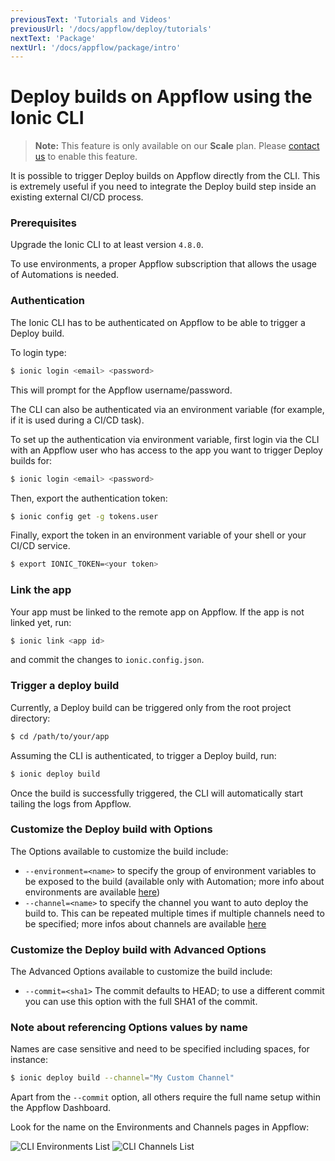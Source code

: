 ```yaml
---
previousText: 'Tutorials and Videos'
previousUrl: '/docs/appflow/deploy/tutorials'
nextText: 'Package'
nextUrl: '/docs/appflow/package/intro'
---
```


# Deploy builds on Appflow using the Ionic CLI

<blockquote>
  <p><b>Note:</b> This feature is only available on our <b>Scale</b> plan. Please <a href="/sales">contact us</a> to enable this feature.</p>
</blockquote>

It is possible to trigger Deploy builds on Appflow directly from the CLI. This is extremely useful if you need to integrate the Deploy build step inside an existing external CI/CD process.

### Prerequisites

Upgrade the Ionic CLI to at least version `4.8.0`.

To use environments, a proper Appflow subscription that allows the usage of Automations is needed.

### Authentication

The Ionic CLI has to be authenticated on Appflow to be able to trigger a Deploy build.

To login type:

```bash
$ ionic login <email> <password>
```

This will prompt for the Appflow username/password.

The CLI can also be authenticated via an environment variable (for example, if it is used during a CI/CD task).

To set up the authentication via environment variable, first login via the CLI with an Appflow user who has access to the app you want to trigger Deploy builds for:

```bash
$ ionic login <email> <password>
```

Then, export the authentication token:

```bash
$ ionic config get -g tokens.user
```

Finally, export the token in an environment variable of your shell or your CI/CD service.

```bash
$ export IONIC_TOKEN=<your token>
```

### Link the app

Your app must be linked to the remote app on Appflow. If the app is not linked yet, run:

```bash
$ ionic link <app id>
```

and commit the changes to `ionic.config.json`.

### Trigger a deploy build

Currently, a Deploy build can be triggered only from the root project directory:

```bash
$ cd /path/to/your/app
```

Assuming the CLI is authenticated, to trigger a Deploy build, run:

```bash
$ ionic deploy build
```

Once the build is successfully triggered, the CLI will automatically start tailing the logs from Appflow.

### Customize the Deploy build with Options

The Options available to customize the build include:

* `--environment=<name>` to specify the group of environment variables to be exposed to the build (available only with Automation; more info about environments are available [here](/docs/appflow/environments/))
* `--channel=<name>` to specify the channel you want to auto deploy the build to. This can be repeated multiple times if multiple channels need to be specified; more infos about channels are available [here](/docs/appflow/deploy/channels/)

### Customize the Deploy build with Advanced Options

The Advanced Options available to customize the build include:

* `--commit=<sha1>` The commit defaults to HEAD; to use a different commit you can use this option with the full SHA1 of the commit.

### Note about referencing Options values by name

Names are case sensitive and need to be specified including spaces, for instance:

```bash
$ ionic deploy build --channel="My Custom Channel"
```

Apart from the `--commit` option, all others require the full name setup within the Appflow Dashboard.

Look for the name on the Environments and Channels pages in Appflow:

![CLI Environments List](/docs/v4/assets/img/appflow/cli-environments-list.png) ![CLI Channels List](/docs/v4/assets/img/appflow/cli-channels-list.png)